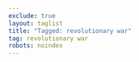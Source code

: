 ```yaml
---
exclude: true
layout: taglist
title: "Tagged: revolutionary war"
tag: revolutionary war
robots: noindex
---
```

